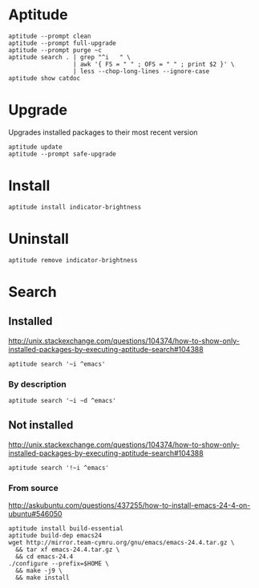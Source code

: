 <!-- -*- coding: utf-8; -*- -->

Aptitude
========

    aptitude --prompt clean
    aptitude --prompt full-upgrade
    aptitude --prompt purge ~c
    aptitude search . | grep "^i   " \
                      | awk '{ FS = " " ; OFS = " " ; print $2 }' \
                      | less --chop-long-lines --ignore-case
    aptitude show catdoc

Upgrade
=======

Upgrades installed packages to their most recent version

    aptitude update
    aptitude --prompt safe-upgrade

Install
=======

    aptitude install indicator-brightness

Uninstall
=========

    aptitude remove indicator-brightness

Search
======

Installed
---------

<http://unix.stackexchange.com/questions/104374/how-to-show-only-installed-packages-by-executing-aptitude-search#104388>

    aptitude search '~i ^emacs'

### By description

    aptitude search '~i ~d ^emacs'

Not installed
-------------

<http://unix.stackexchange.com/questions/104374/how-to-show-only-installed-packages-by-executing-aptitude-search#104388>

    aptitude search '!~i ^emacs'

### From source

<http://askubuntu.com/questions/437255/how-to-install-emacs-24-4-on-ubuntu#546050>

    aptitude install build-essential
    aptitude build-dep emacs24
    wget http://mirror.team-cymru.org/gnu/emacs/emacs-24.4.tar.gz \
      && tar xf emacs-24.4.tar.gz \
      && cd emacs-24.4
    ./configure --prefix=$HOME \
      && make -j9 \
      && make install
